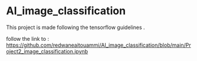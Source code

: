 # AI_image_classification

This project is made following the tensorflow guidelines  .

follow the link to : https://github.com/redwaneaitouammi/AI_image_classification/blob/main/Project2_image_classification.ipynb
